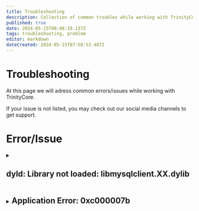 ```yaml
---
title: Troubleshooting
description: Collection of common troubles while working with TrinityCore
published: true
date: 2024-05-15T08:48:19.137Z
tags: troubleshooting, problem
editor: markdown
dateCreated: 2024-05-15T07:58:53.487Z
---
```


# Troubleshooting
At this page we will adress common errors/issues while working with TrinityCore.

If your issue is not listed, you may check out our social media channels to get support.

# Error/Issue

<details>
<summary><h2 style="display:inline-block">dyld: Library not loaded: libmysqlclient.XX.dylib</h2></summary>  
  
  # Tabs {.tabset}
  ## Issue

  Under macOS if you try to run the core and get the following error:

  ```bash
  dyld: Library not loaded: libmysqlclient.18.dylib

  Referenced from: /your/path/to/bin/./worldserver
  Reason: image not found
  Trace/BPT trap: 5
  ```

  This means it is looking for libmysqlclient.18.dylib file under /usr/lib/ folder but that file is not there.

  ## Solution

  The solution is to locate that file and create a symbolic link under /usr/lib/ by typing:

  ```bash
  sudo ln -s /path/to/your/libmysqlclient.18.dylib /usr/lib/libmysqlclient.18.dylib
  ```

  For example:

  ```bash
  sudo ln -s /usr/local/mysql/lib/libmysqlclient.18.dylib /usr/lib/libmysqlclient.18.dylib
  ```
</details>

<details>
<summary><h2 style="display:inline-block">Application Error: 0xc000007b</h2></summary>  
  
  # Tabs {.tabset}
  ## Issue
  The following error appears when launching worldserver.exe, authserver.exe or bnetserver.exe:
  
   ```bash
   Application Error
 
   The application was unable to start correctly (0xc000007b). Click OK to close the application.
   ```
  
  ## Solution1  
  This error usually happens when mixing 32 bit and 64 bit DLLs.
  
  It means that if you compiled TC in 32 bits mode (CMake option selected was "Visual Studio 12 2013") you will need the required DLLs in 32 bits as well.
  If you compiled TC in 64 bits mode (Cmake option selected was "Visual Studio 12 2013 Win64") you need all the DLLs in 64 bits mode. 

  1.   Make sure that the DLLs: libeay32.dll, libmysql.dll, ssleay32.dll and libzmq-v120-mt-X_X_X.dll match the compile mode you selected.
  a. Unsure if a .dll is 32 bits or 64 bits? See How to tell if .dll is 32 bits or 64 bits?.
  b. Download links to all these dependencies are available in the page Requirements.
  ## Solution2

  Any content here will go into the third tab...
</details>
